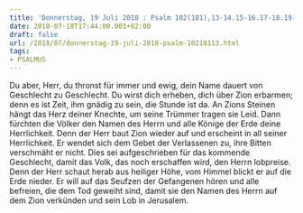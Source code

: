 ```yaml
---
title: 'Donnerstag, 19 Juli 2018 : Psalm 102(101),13-14.15-16.17-18.19-20.21-22.'
date: 2018-07-18T17:44:00.001+02:00
draft: false
url: /2018/07/donnerstag-19-juli-2018-psalm-10210113.html
tags: 
- PSALMUS
---
```


Du aber, Herr, du thronst für immer und ewig, dein Name dauert von Geschlecht zu Geschlecht. Du wirst dich erheben, dich über Zion erbarmen; denn es ist Zeit, ihm gnädig zu sein, die Stunde ist da. An Zions Steinen hängt das Herz deiner Knechte, um seine Trümmer tragen sie Leid. Dann fürchten die Völker den Namen des Herrn und alle Könige der Erde deine Herrlichkeit. Denn der Herr baut Zion wieder auf und erscheint in all seiner Herrlichkeit. Er wendet sich dem Gebet der Verlassenen zu, ihre Bitten verschmäht er nicht. Dies sei aufgeschrieben für das kommende Geschlecht, damit das Volk, das noch erschaffen wird, den Herrn lobpreise. Denn der Herr schaut herab aus heiliger Höhe, vom Himmel blickt er auf die Erde nieder. Er will auf das Seufzen der Gefangenen hören und alle befreien, die dem Tod geweiht sind, damit sie den Namen des Herrn auf dem Zion verkünden und sein Lob in Jerusalem.
